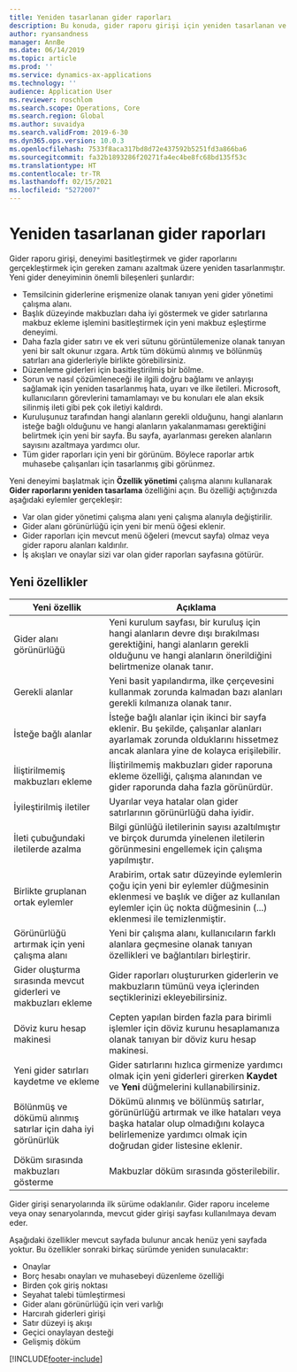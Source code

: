 ```yaml
---
title: Yeniden tasarlanan gider raporları
description: Bu konuda, gider raporu girişi için yeniden tasarlanan ve yeniden düşünülen deneyim hakkında bilgiler sağlanmaktadır.
author: ryansandness
manager: AnnBe
ms.date: 06/14/2019
ms.topic: article
ms.prod: ''
ms.service: dynamics-ax-applications
ms.technology: ''
audience: Application User
ms.reviewer: roschlom
ms.search.scope: Operations, Core
ms.search.region: Global
ms.author: suvaidya
ms.search.validFrom: 2019-6-30
ms.dyn365.ops.version: 10.0.3
ms.openlocfilehash: 7533f8aca317bd8d72e437592b5251fd3a866ba6
ms.sourcegitcommit: fa32b1893286f20271fa4ec4be8fc68bd135f53c
ms.translationtype: HT
ms.contentlocale: tr-TR
ms.lasthandoff: 02/15/2021
ms.locfileid: "5272007"
---
```

# <a name="redesigned-expense-reports"></a>Yeniden tasarlanan gider raporları

Gider raporu girişi, deneyimi basitleştirmek ve gider raporlarını gerçekleştirmek için gereken zamanı azaltmak üzere yeniden tasarlanmıştır. Yeni gider deneyiminin önemli bileşenleri şunlardır:

- Temsilcinin giderlerine erişmenize olanak tanıyan yeni gider yönetimi çalışma alanı.
- Başlık düzeyinde makbuzları daha iyi göstermek ve gider satırlarına makbuz ekleme işlemini basitleştirmek için yeni makbuz eşleştirme deneyimi.
- Daha fazla gider satırı ve ek veri sütunu görüntülemenize olanak tanıyan yeni bir salt okunur ızgara. Artık tüm dökümü alınmış ve bölünmüş satırları ana giderleriyle birlikte görebilirsiniz.
- Düzenleme giderleri için basitleştirilmiş bir bölme.
- Sorun ve nasıl çözümleneceği ile ilgili doğru bağlamı ve anlayışı sağlamak için yeniden tasarlanmış hata, uyarı ve ilke iletileri. Microsoft, kullanıcıların görevlerini tamamlamayı ve bu konuları ele alan eksik silinmiş ileti gibi pek çok iletiyi kaldırdı.
- Kuruluşunuz tarafından hangi alanların gerekli olduğunu, hangi alanların isteğe bağlı olduğunu ve hangi alanların yakalanmaması gerektiğini belirtmek için yeni bir sayfa. Bu sayfa, ayarlanması gereken alanların sayısını azaltmaya yardımcı olur.
- Tüm gider raporları için yeni bir görünüm. Böylece raporlar artık muhasebe çalışanları için tasarlanmış gibi görünmez.

Yeni deneyimi başlatmak için **Özellik yönetimi** çalışma alanını kullanarak **Gider raporlarını yeniden tasarlama** özelliğini açın. Bu özelliği açtığınızda aşağıdaki eylemler gerçekleşir:

- Var olan gider yönetimi çalışma alanı yeni çalışma alanıyla değiştirilir.
- Gider alanı görünürlüğü için yeni bir menü öğesi eklenir.
- Gider raporları için mevcut menü öğeleri (mevcut sayfa) olmaz veya gider raporu alanları kaldırılır.
- İş akışları ve onaylar sizi var olan gider raporları sayfasına götürür.

## <a name="new-features"></a>Yeni özellikler

| Yeni özellik | Açıklama |
|---|----|
| Gider alanı görünürlüğü | Yeni kurulum sayfası, bir kuruluş için hangi alanların devre dışı bırakılması gerektiğini, hangi alanların gerekli olduğunu ve hangi alanların önerildiğini belirtmenize olanak tanır. |
| Gerekli alanlar | Yeni basit yapılandırma, ilke çerçevesini kullanmak zorunda kalmadan bazı alanları gerekli kılmanıza olanak tanır. |
| İsteğe bağlı alanlar | İsteğe bağlı alanlar için ikinci bir sayfa eklenir. Bu şekilde, çalışanlar alanları ayarlamak zorunda olduklarını hissetmez ancak alanlara yine de kolayca erişilebilir. |
| İliştirilmemiş makbuzları ekleme | İliştirilmemiş makbuzları gider raporuna ekleme özelliği, çalışma alanından ve gider raporunda daha fazla görünürdür. |
| İyileştirilmiş iletiler | Uyarılar veya hatalar olan gider satırlarının görünürlüğü daha iyidir. |
| İleti çubuğundaki iletilerde azalma| Bilgi günlüğü iletilerinin sayısı azaltılmıştır ve birçok durumda yinelenen iletilerin görünmesini engellemek için çalışma yapılmıştır. |
| Birlikte gruplanan ortak eylemler | Arabirim, ortak satır düzeyinde eylemlerin çoğu için yeni bir eylemler düğmesinin eklenmesi ve başlık ve diğer az kullanılan eylemler için üç nokta düğmesinin (...) eklenmesi ile temizlenmiştir. |
| Görünürlüğü artırmak için yeni çalışma alanı | Yeni bir çalışma alanı, kullanıcıların farklı alanlara geçmesine olanak tanıyan özellikleri ve bağlantıları birleştirir. |
| Gider oluşturma sırasında mevcut giderleri ve makbuzları ekleme | Gider raporları oluştururken giderlerin ve makbuzların tümünü veya içlerinden seçtiklerinizi ekleyebilirsiniz. |
| Döviz kuru hesap makinesi | Cepten yapılan birden fazla para birimli işlemler için döviz kurunu hesaplamanıza olanak tanıyan bir döviz kuru hesap makinesi. |
| Yeni gider satırları kaydetme ve ekleme | Gider satırlarını hızlıca girmenize yardımcı olmak için yeni giderleri girerken **Kaydet** ve **Yeni** düğmelerini kullanabilirsiniz. |
| Bölünmüş ve dökümü alınmış satırlar için daha iyi görünürlük | Dökümü alınmış ve bölünmüş satırlar, görünürlüğü artırmak ve ilke hataları veya başka hatalar olup olmadığını kolayca belirlemenize yardımcı olmak için doğrudan gider listesine eklenir. |
| Döküm sırasında makbuzları gösterme | Makbuzlar döküm sırasında gösterilebilir. |

Gider girişi senaryolarında ilk sürüme odaklanılır. Gider raporu inceleme veya onay senaryolarında, mevcut gider girişi sayfası kullanılmaya devam eder.

Aşağıdaki özellikler mevcut sayfada bulunur ancak henüz yeni sayfada yoktur. Bu özellikler sonraki birkaç sürümde yeniden sunulacaktır:

- Onaylar
- Borç hesabı onayları ve muhasebeyi düzenleme özelliği
- Birden çok giriş noktası
- Seyahat talebi tümleştirmesi
- Gider alanı görünürlüğü için veri varlığı
- Harcırah giderleri girişi
- Satır düzeyi iş akışı
- Geçici onaylayan desteği
- Gelişmiş döküm


[!INCLUDE[footer-include](../includes/footer-banner.md)]